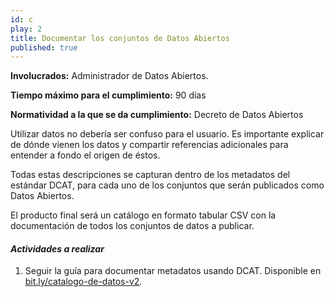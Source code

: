 ```yaml
---
id: c
play: 2
title: Documentar los conjuntos de Datos Abiertos
published: true
---
```


**Involucrados:** Administrador de Datos Abiertos.

**Tiempo máximo para el cumplimiento:** 90 días

**Normatividad a la que  se da cumplimiento:** Decreto de Datos Abiertos

Utilizar datos no debería ser confuso para el usuario. Es importante explicar de dónde vienen los datos y compartir referencias adicionales para entender a fondo el origen de éstos.

Todas estas descripciones se capturan dentro de los metadatos del estándar DCAT, para cada uno de los conjuntos que serán publicados como Datos Abiertos.

El producto final será un catálogo en formato tabular CSV con la documentación de todos los conjuntos de datos a publicar.

#### _Actividades a realizar_

1. Seguir la guía para documentar metadatos usando DCAT. Disponible en [bit.ly/catalogo-de-datos-v2](http://bit.ly/catalogo-de-datos-v2).

